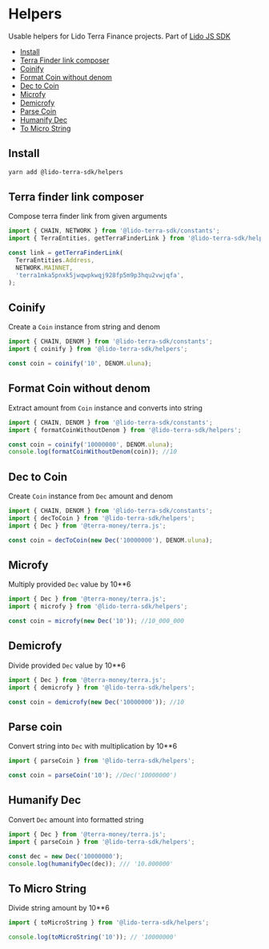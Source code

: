 # Helpers

Usable helpers for Lido Terra Finance projects.
Part of [Lido JS SDK](https://github.com/lidofinance/lido-terra-js-sdk/#readme)

- [Install](#install)
- [Terra Finder link composer](#terra-finder-link-composer)
- [Coinify](#coinify)
- [Format Coin without denom](#format-coin-without-denom)
- [Dec to Coin](#dec-to-coin)
- [Microfy](#microfy)
- [Demicrofy](#demicrofy)
- [Parse Coin](#parse-coin)
- [Humanify Dec](#humanify-dec)
- [To Micro String](#to-micro-string)

## Install

```bash
yarn add @lido-terra-sdk/helpers
```

## Terra finder link composer

Compose terra finder link from given arguments

```ts
import { CHAIN, NETWORK } from '@lido-terra-sdk/constants';
import { TerraEntities, getTerraFinderLink } from '@lido-terra-sdk/helpers';

const link = getTerraFinderLink(
  TerraEntities.Address,
  NETWORK.MAINNET,
  'terra1mka5pnxk5jwqwpkwqj928fp5m9p3hqu2vwjqfa',
);
```

## Coinify

Create a `Coin` instance from string and denom

```ts
import { CHAIN, DENOM } from '@lido-terra-sdk/constants';
import { coinify } from '@lido-terra-sdk/helpers';

const coin = coinify('10', DENOM.uluna);
```

## Format Coin without denom

Extract amount from `Coin` instance and converts into string

```ts
import { CHAIN, DENOM } from '@lido-terra-sdk/constants';
import { formatCoinWithoutDenom } from '@lido-terra-sdk/helpers';

const coin = coinify('10000000', DENOM.uluna);
console.log(formatCoinWithoutDenom(coin)); //10
```

## Dec to Coin

Create `Coin` instance from `Dec` amount and denom

```ts
import { CHAIN, DENOM } from '@lido-terra-sdk/constants';
import { decToCoin } from '@lido-terra-sdk/helpers';
import { Dec } from '@terra-money/terra.js';

const coin = decToCoin(new Dec('10000000'), DENOM.uluna);
```

## Microfy

Multiply provided `Dec` value by 10\*\*6

```ts
import { Dec } from '@terra-money/terra.js';
import { microfy } from '@lido-terra-sdk/helpers';

const coin = microfy(new Dec('10')); //10_000_000
```

## Demicrofy

Divide provided `Dec` value by 10\*\*6

```ts
import { Dec } from '@terra-money/terra.js';
import { demicrofy } from '@lido-terra-sdk/helpers';

const coin = demicrofy(new Dec('10000000')); //10
```

## Parse coin

Convert string into `Dec` with multiplication by 10\*\*6

```ts
import { parseCoin } from '@lido-terra-sdk/helpers';

const coin = parseCoin('10'); //Dec('10000000')
```

## Humanify Dec

Convert `Dec` amount into formatted string

```ts
import { Dec } from '@terra-money/terra.js';
import { parseCoin } from '@lido-terra-sdk/helpers';

const dec = new Dec('10000000');
console.log(humanifyDec(dec)); /// '10.000000'
```

## To Micro String

Divide string amount by 10\*\*6

```ts
import { toMicroString } from '@lido-terra-sdk/helpers';

console.log(toMicroString('10')); // '10000000'
```
